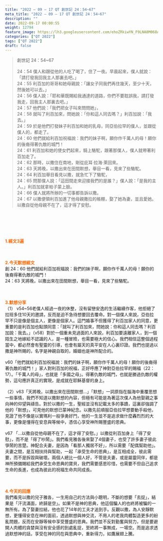 ```yaml
---
title: "2022 – 09 – 17 QT 創世記 24：54~67"
meta_title: "2022 – 09 – 17 QT 創世記 24：54~67"
description: ""
date: 2022-09-17 00:00:55
weight: 12794
feature_image: https://lh3.googleusercontent.com/ehoZRkiwYN_F9LNA8M068AYxt73EavCZno-PD1cJRuf5BbSkQVUWr3gNEbt5kSs28Pb_Elg17kSrtf9ybWvojWoMV6I4tPM3vGRGDq6GkKkPdL2Gut4QAIw4-uykKUAtNiKgQKntvsU=w800
categories: ["QT 2022"]
tags: ["QT 2022"]
draft: false
---
```


<blockquote>創世記 24：54~67<br />
<br />
24：54 僕人和跟從他的人吃了喝了，住了一夜。早晨起來，僕人就說：「請打發我回我主人那裏去吧。」<br />
24：55 利百加的哥哥和她母親說：「讓女子同我們再住幾天，至少十天，然後她可以去。」<br />
24：56 僕人說：「耶和華既賜給我通達的道路，你們不要耽誤我，請打發我走，回我主人那裏去吧。」<br />
24：57 他們說：「我們把女子叫來問問她」，<br />
24：58 就叫了利百加來，問她說：「你和這人同去嗎？」利百加說：「我去。」<br />
24：59 於是他們打發妹子利百加和她的乳母，同亞伯拉罕的僕人，並跟從僕人的，都走了。<br />
24：60 他們就給利百加祝福說：我們的妹子啊，願你作千萬人的母！願你的後裔得著仇敵的城門！<br />
24：61 利百加和她的使女們起來，騎上駱駝，跟著那僕人，僕人就帶著利百加走了。<br />
24：62 那時，以撒住在南地，剛從庇耳‧拉海‧萊回來。<br />
24：63 天將晚，以撒出來在田間默想，舉目一看，見來了些駱駝。<br />
24：64 利百加舉目看見以撒，就急忙下了駱駝，<br />
24：65 問那僕人說：「這田間走來迎接我們的是誰？」僕人說：「是我的主人。」利百加就拿帕子蒙上臉。<br />
24：66 僕人就將所辦的一切事都告訴以撒。<br />
24：67 以撒便領利百加進了他母親撒拉的帳棚，娶了她為妻，並且愛她。以撒自從他母親不在了，這才得了安慰。</blockquote><br />
&nbsp;<br />
<br />
&nbsp;<br />
<br />
<span style="color: #ff6600;"><strong>1.經文3遍</strong></span><br />
<br />
&nbsp;<br />
<br />
<span style="color: #ff6600;"><strong>2.今天默想經文<br />
</strong></span>創 24：60 他們就給利百加祝福說：我們的妹子啊，願你作千萬人的母！願你的後裔得著仇敵的城門！<br />
24：63 天將晚，以撒出來在田間默想，舉目一看，見來了些駱駝。<br />
<br />
&nbsp;<br />
<br />
<strong><span style="color: #ff6600;">3.默想分享<br />
</span></strong>（1） v54~56老僕人經過一夜的休整，沒有留戀安逸的生活繼續作客，他拒絕了拉班多住10天的邀請，反而是迫不急待想要回去覆命。對一個僕人來說，亞伯拉罕不只是像是個主人，更像是個家人。這門婚事不但獲得了利百加家人的同意，更重要的是利百加也點頭同意：「就叫了利百加來，問她說：你和這人同去嗎？利百加說：我去。」（v58）對於一個重未見過面的人來說，利百加要遠離家人，到一個陌生之地嫁給不認識的人，是一種冒險，也需要極大的信心。我們相信這整個過程當中，都必然會有聖靈的引導，也會有屬天的真平安在人心裏印證。我們也提過以撒是神所賜的，名字是神親自取的，婚姻也是神所配合的。<br />
<br />
v60「他們就給利百加祝福說：我們的妹子啊，願你作千萬人的母！願你的後裔得著仇敵的城門！」家人對利百加的祝福，正好呼應了神對亞伯拉罕的賜福（22：17）。「千萬人的母」，也就是「多國之母」。得著仇敵的城門，也就是勝過仇敵的權勢，這句應許真正的實現，是成就在耶穌基督的身上。<br />
<br />
（2）v63「天將晚，以撒出來在田間默想…」「默想」一詞原指在腦海中重覆思想一些事情，我們不知道以撒默想的內容，但極有可能是為著這次僕人為他娶親之事向神的仰望與禱告。對於以撒的一生，聖經並沒有記載太多的事蹟，這裏卻強調了他的「默想」，可見他的默想已蒙神紀念。以撒先前順服亞伯拉罕想要動手殺他，見證了他不像是以實瑪利一般爭勇好鬥，他的一生並不是追求做什麼轟烈烈的大事，更像是懂得在安息與等候中，憑信心享受神所賜豐盛的恩典。<br />
<br />
v67 「…以撒自從他母親不在了，這才得了安慰。」以撒從利百加身上「得了安慰」，而不是「得了吵鬧」。我們看見雅各後來娶了4個妻子，也受了許多妻子彼此爭鬧的苦楚。神配合夫妻，是因為「看那人獨居不好」，所以需要「配偶幫助他」。夫妻之間，是互相扶持與幫助，一起「承受生命的恩典」，是互相成全，彼此需要，而不是拆毀與破壞。兩個人總比一個人好，不管是夫妻，或是屬靈同伴，都是神所預備賜給我們承受生命恩典的寶貝，我們需要感恩珍惜，也需要不但自己追求生命的長進，也成為彼此的祝福生命共同成長。<br />
<br />
&nbsp;<br />
<br />
<strong><span style="color: #ff6600;">4.今天的回應<br />
</span></strong>我們看見以撒的兒子雅各，一生用自己的方法與小聰明，不斷的想要「去捉」，結果是「汗流滿面，終歸是空」。如果不是神的恩典，他這個騙人的也終將被騙的一無所有。為了娶妻拉結，他也花了14年的工夫才追到手。反觀以撒，為人安靜默想，更懂得安息在神的面前，透過默想與神交流，不用人的老我肉體製造更多的紛亂問題，反而在安靜等候中享受豐盛的恩典。我們並不反對勤奮與努力，但是要避開人肉體的貪婪與沒有安全感的到處亂捉，至終將一事無成，一場空。而是追求透過默想神的話，享受在神的同在與恩典中，重新得力，如鷹展翅上騰。<br />
<br />
&nbsp;
        